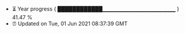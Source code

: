 - ⏳ Year progress { ████████████▁▁▁▁▁▁▁▁▁▁▁▁▁▁▁▁▁▁ } 41.47 %
- ⏰ Updated on Tue, 01 Jun 2021 08:37:39 GMT

